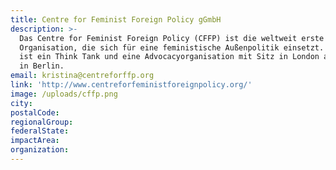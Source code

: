 ```yaml
---
title: Centre for Feminist Foreign Policy gGmbH
description: >-
  Das Centre for Feminist Foreign Policy (CFFP) ist die weltweit erste
  Organisation, die sich für eine feministische Außenpolitik einsetzt. Das CFFP
  ist ein Think Tank und eine Advocacyorganisation mit Sitz in London als auch
  in Berlin. 
email: kristina@centreforffp.org
link: 'http://www.centreforfeministforeignpolicy.org/'
image: /uploads/cffp.png
city:
postalCode:
regionalGroup:
federalState:
impactArea:
organization:
---
```


